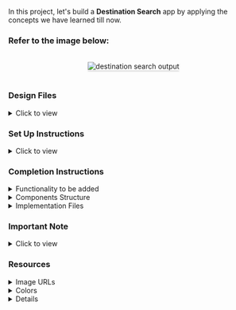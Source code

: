 In this project, let's build a **Destination Search** app by applying the concepts we have learned till now.

### Refer to the image below:

<br/>
<div style="text-align: center;">
    <img src="https://assets.ccbp.in/frontend/content/react-js/destination-search-output-v2.gif" alt="destination search output" style="max-width:70%;box-shadow:0 2.8px 2.2px rgba(0, 0, 0, 0.12)">
</div>
<br/>

### Design Files

<details>
<summary>Click to view</summary>

- [Extra Small (Size < 576px) and Small (Size >= 576px)](https://assets.ccbp.in/frontend/content/react-js/destination-search-sm-output-v2.png)
- [Medium (Size >= 768px), Large (Size >= 992px) and Extra Large (Size >= 1200px)](https://assets.ccbp.in/frontend/content/react-js/destination-search-lg-output-v2.png)

</details>

### Set Up Instructions

<details>
<summary>Click to view</summary>

- Download dependencies by running `npm install`
- Start up the app using `npm start`
</details>

### Completion Instructions

<details>
<summary>Functionality to be added</summary>
<br/>

The app must have the following functionalities

- Initially, all destinations in the `destinationsList` should be displayed
- When a value is provided in the search input, only the destinations whose names contain the value provided in the search input should be displayed irrespective of the case
- The `DestinationSearch` component receives the `destinationsList` as a prop. It consists of a list of destination objects with the following properties in each destination object

  |  Key   | Data Type |
  | :----: | :-------: |
  |   id   |  Number   |
  |  name  |  String   |
  | imgUrl |  String   |

</details>

<details>
<summary>Components Structure</summary>

<br/>
<div style="text-align: center;">
    <img src="https://assets.ccbp.in/frontend/content/react-js/destination-search-component-structure-v2-img.png" alt="destination search component structure" style="max-width:100%;box-shadow:0 2.8px 2.2px rgba(0, 0, 0, 0.12)">
</div>
<br/>

</details>

<details>
<summary>Implementation Files</summary>
<br/>

Use these files to complete the implementation:

- `src/components/DestinationSearch/index.js`
- `src/components/DestinationSearch/index.css`
- `src/components/DestinationItem/index.js`
- `src/components/DestinationItem/index.css`
</details>

### Important Note

<details>
<summary>Click to view</summary>

<br/>

**The following instructions are required for the tests to pass**

- The search for the destination should be case insensitive. You can use the `toLowerCase` method to convert a string into lower case letters.

  ```js
  const text = 'Learn JavaScript'
  console.log(text.toLowerCase()); // learn javascript
  ```

- Each `DestinationItem` should have an HTML image element with `alt` attribute value as the value of the key **name** in `destinationsList`

</details>

### Resources

<details>
<summary>Image URLs</summary>

- [https://assets.ccbp.in/frontend/react-js/destinations-search-icon-img.png](https://assets.ccbp.in/frontend/react-js/destinations-search-icon-img.png) alt should be **search icon**

</details>

<details>
<summary>Colors</summary>

<br/>

<div style="background-color: #252627; width: 150px; padding: 10px; color: white">Hex: #252627</div>
<div style="background-color: #0f172a; width: 150px; padding: 10px; color: white">Hex: #0f172a</div>
<div style="background-color: #f1f5f9; width: 150px; padding: 10px; color: black">Hex: #f1f5f9</div>
<div style="background-color: #000000; width: 150px; padding: 10px; color: white">Hex: #000000</div>

</details>

<details>

</details>


